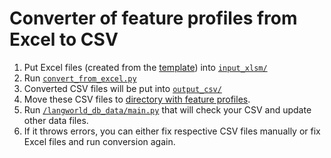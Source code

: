 # Converter of feature profiles from Excel to CSV

1. Put Excel files (created from the [template](../../xslm_vba/_template.xlsm)) into [`input_xlsm/`](input_xlsm)
2. Run [`convert_from_excel.py`](convert_from_excel.py)
3. Converted CSV files will be put into [`output_csv/`](output_csv)
4. Move these CSV files to [directory with feature profiles](../../../data/feature_profiles).
5. Run [`/langworld_db_data/main.py`](../../main.py) that will check your CSV and update other data files.
6. If it throws errors, you can either fix respective CSV files manually or fix Excel files and run conversion again.

